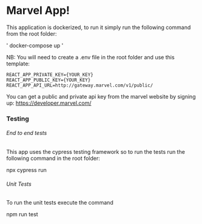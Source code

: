 # Marvel App!

This application is dockerized, to run it simply run the following command from the root folder:

' docker-compose up '

NB: You will need to create a .env file in the root folder and use this template:

```
REACT_APP_PRIVATE_KEY={YOUR_KEY}
REACT_APP_PUBLIC_KEY={YOUR_KEY}
REACT_APP_API_URL=http://gateway.marvel.com/v1/public/
```

You can get a public and private api key from the marvel website by signing up: https://developer.marvel.com/

### Testing

###### End to end tests

This app uses the cypress testing framework so to run the tests run the following command in the root folder:

npx cypress run

###### Unit Tests

To run the unit tests execute the command

npm run test
